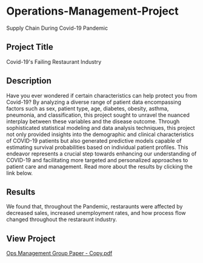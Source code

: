 # Operations-Management-Project
Supply Chain During Covid-19 Pandemic


## Project Title

Covid-19's Failing Restaurant Industry

## Description
Have you ever wondered if certain characteristics can help protect you from Covid-19? By analyzing a diverse range of patient data encompassing factors such as sex, patient type, age, diabetes, obesity, asthma, pneumonia, and classification, this project sought to unravel the nuanced interplay between these variables and the disease outcome. Through sophisticated statistical modeling and data analysis techniques, this project not only provided insights into the demographic and clinical characteristics of COVID-19 patients but also generated predictive models capable of estimating survival probabilities based on individual patient profiles. This endeavor represents a crucial step towards enhancing our understanding of COVID-19 and facilitating more targeted and personalized approaches to patient care and management. Read more about the results by clicking the link below.

## Results

We found that, throughout the Pandemic, restaraunts were affected by decreased sales, increased unemployment rates, and how process flow changed throughout the restaraunt industry.

## View Project
[Ops Management Group Paper - Copy.pdf](https://github.com/elliegoodman/Operations-Management-Project/files/9679448/Ops.Management.Group.Paper.-.Copy.pdf)
